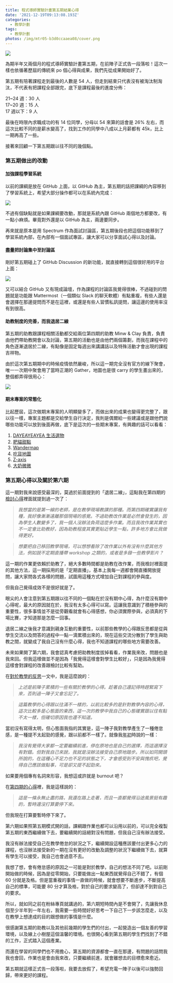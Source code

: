 ```yaml
---
title: 程式導師實驗計畫第五期結業心得
date: '2021-12-19T09:13:08.193Z'
categories:
  - 教學計劃
tags:
  - 教學計劃
photos: /img/mtr05-b3d0ccaaea08/cover.png
---
```


![](/img/mtr05-b3d0ccaaea08/1__ebPPh8QsjSXPu7eeJwLDng.png)

為期半年又兩個月的程式導師實驗計畫第五期，在前陣子正式告一段落啦！這次一樣也依循著歷屆的傳統來 po 個心得與成果，我們先從成果開始好了。

第五期有陪著課程走到最後的人數是 54 人，但走到結束只代表沒有被淘汰制淘汰，不代表有把課程全部跟完，底下是課程最後的進度分佈：

21~24 週：30 人  
17~20 週：15 人  
17 週以下：9 人

最後在時限內求職成功的有 14 位同學，分母以 54 來算的話會是 26% 左右，而這次比較不同的是薪水變高了，找到工作的同學中八成以上月薪都有 45k，比上一期再高了一些。

接著來回顧一下第五期跟以往不同的幾個點。

### 第五期做出的改動

#### 加強課程學習系統

以前的課綱是放在 GitHub 上面，以 GitHub 為主，第五期的話把課綱的內容移到了學習系統上，希望大部分操作都可以在系統內完成：

![](/img/mtr05-b3d0ccaaea08/1__jDSSieZ2CoTr82gGPEbx__A.png)

不過有個缺點就是如果課綱要改動，那就是系統內跟 GitHub 兩個地方都要改，有一點小麻煩。畢竟對外還是以 GitHub 為主，兩邊要同步。

再來就是原本是用 Spectrum 作為面試討論區，第五期後段也把這個功能移到了學習系統內部，在內部有一個面試專區，讓大家可以分享面試心得以及討論。

#### 盡量把討論集中至討論區

剛好第五期碰上了 GitHub Discussion 的新功能，就直接轉到這個很好用的平台上面：

![](/img/mtr05-b3d0ccaaea08/1__vxso28JBQ1B6WjaHr0K7RA.png)

又可以結合 GitHub 又有現成論壇，作為課程的討論區我覺得很棒，不過碰到的問題就是功能跟 Mattermost（一個類似 Slack 的聊天軟體）有點重複，有些人還是會選擇在那邊提問而不是在這裡，或還是有些人習慣私訊提問，讓這邊的使用率沒有到很高。

#### 助教制度的完善，而我退居二線

第五期的助教跟課程相關活動都交給兩位第四期的助教 Minw & Clay 負責，負責由他們帶助教開會以及討論，第五期的活動也是由他們兩個籌劃，而我在課程中的角色逐漸退居於二線，有點像是固定每週出來講講話以及特殊活動才會出現的課程吉祥物。

由於這次第五期期中的時候疫情依然嚴峻，所以這一期完全沒有官方的線下聚會，唯一一次期中聚會用了當時正潮的 Gather，地圖也是很 carry 的學生畫出來的，整個都弄得很用心：

![](/img/mtr05-b3d0ccaaea08/1__cvmwKy9hvIIJlbonyQFXXw.png)

#### 期末專案的常態化

比起歷屆，這次做期末專案的人明顯變多了，而做出來的成果也變得更完整了，跟以往一樣，專案主題都是交給學生自行決定，我則是偶爾給一些建議或是跟他們說哪些功能可以放到後面再做，底下是這次的一些期末專案，有興趣的話可以看看：

1.  [DAYEAYEAYEA 生活選物](https://github.com/jackielin7789978/DAYEAYEAYEA-frontend)
2.  [肥貓甜點](https://github.com/s103071049/FAC-CAT-DESSERT)
3.  [Wandermap](https://github.com/flow-open-money-come/wander-map-frontend)
4.  [吃貨地圖](https://github.com/chachachater/foodmap)
5.  [Z-axis](https://github.com/angelina524/final-project-Z-axis-frontend/tree/dev)
6.  [大奶微微](https://github.com/Lindsay0214/Da-Nai-Wei-Wei-front-end)

### 第五期心得以及關於第六期

這一期對我來說感受最深的，莫過於前面提到的「退居二線」，這點我在第四期的[檢討心得](https://hulitw.medium.com/mentor-program-4th-review-f8e8de92eea2)裡面就提到過一次了：

> _我想當的是第一線的老師，是在教學現場教課的那種。而第四期確實讓我有種，我好像漸漸遠離那個現場的感覺。不過助教改作業是必然會發生的，因為學生人數變多了，我一個人沒辦法負荷這麼多作業。而且我改作業其實也不一定會比助教好，因為助教程度其實更貼近學生一點，許多地方會比我做得更好。_

> _想要把自己移回教學現場，可以想想看除了改作業以外有沒有什麼其他方法，例如說不定期直播帶 workshop 之類的，或者是多錄一些教學影片？_

這一期的作業更依賴於助教了，絕大多數時間都是助教在改作業，而我檢討裡面提的其他方法，這一期採用的是「定期直播」，基本上我每一週都會開直播開放提問，讓大家問各式各樣的問題，試圖用這種方式增加自己對課程的參與度。

但我自己覺得成效不是很好就是了。

眼尖的人會注意到第五期跟以往不同的一個點在於沒有期中心得，為什麼沒有期中心得呢，最大的原因就在於，我沒有太多心得可以寫。這讓我意識到了積極參與的重要性，很多事情並不是從旁觀看就會有心得感想，你必須實際參與，必須真的下場比賽，才知道那是怎麼一回事。

退居二線之後我才意識到親身互動的重要性，以前那些教學的心得跟反思都是從與學生交流以及問答的過程中一點一滴累積出來的，現在這些交流分散到了學生與助教之間，就變成了我自己沒有什麼心得，我也不知道課程的哪些地方需要改善。

未來如果開了第六期，我會認真考慮把助教制度拔掉看看，作業我來改，問題也是我來回。但我這樣做並不是因為「我覺得這樣會對學生比較好」，只是因為我覺得這樣會對課程的改善跟檢討比較有幫助。

在[對於教學的反思](https://hulitw.medium.com/teaching-reflection-a1cbf3ae1997)一文中，我是這麼說的：

> _上述是前陣子累積的一些有關於教學的心得。趁著自己還記得時趕緊寫下來，否則過一陣子又會忘記了。_

> _這篇教學的心得跟以往滿不一樣的，以前比較多的是針對教學內容的心得，這次比較多是心態面的東西，這一次的教學中我自己的心態確實跟以往有點不太一樣，但確切原因我也還不知道。_

當初沒有寫得太明，但心態面我指的其實是，這一陣子我對教學產生了一種倦怠感，是一種提不太起勁的感覺，跟以前都不一樣了。就像我[年初](https://hulitw.medium.com/happy-new-year-moo-e0e0ac5130e2)時說的一樣：

> _我沒有覺得大家都一定要繼續前進，停在原地也是自己的選擇，而這選擇沒有對錯。但對我自己來說，我就是沒辦法接受自己原地踏步。所以如同開頭所說的，在這種心不足力也不足的狀態之下，才會感受到不安與愧疚吧，覺得自己應該做點事，可是卻又提不起勁來。_

如果要用個專有名詞來形容，我想這或許就是 burnout 吧？

在[第四期的心得](https://hulitw.medium.com/lidemy-mentor-program-4th-updates-c344302c8a2d)裡，我是這樣說的：

> _這是一條永無止盡的路，我還在路上走著，而且一直都覺得沿途風景挺有趣的，暫時還沒打算要停下來。_

但我現在打算要暫時停下來了。

第六期如果照第五期模式開的話，課綱跟作業也都可以沿用以前的，可以完全複製第五期的東西繼續做下去，要繼續開的話絕對沒有問題，但我自己沒有辦法接受。

我沒有辦法接受自己在教學倦怠的狀況之下，繼續開設這種應該要付出更多心力的課程，也沒辦法接受新的一期在沒有更好的改動及調整的狀況下繼續做下去，就算有學生可以接受，我自己也會過意不去。

我想了想，會有倦怠感的原因之一可能是對於教學，自己的想法不同了吧。以前剛開始做的時候，因為是從零開始，只要能做出一點東西就覺得自己不錯了，有個 60 分就是及格。但是當重複的事情一直做的時候，就會想要不斷進步，不斷提高自己的標準，可能要 80 分才算及格，對於自己的要求變高了，但卻達不到對自己的要求。

所以，就如同之前在粉絲專頁就講過的，第六期短時間內是不會開了，先讓我休息個至少半年到一年左右，我需要一些時間好好思考一下自己下一步該怎麼走，以及在教學上想達成的目的跟想做的事情是什麼。

很感謝第五期的助教以及其他前幾期的學生們的付出，一起營造出一個友善的學習環境，以及線上小樹屋這個溫馨的環境。也很開心看到第五期的學生們找到了不錯的工作，正式踏入這個產業。

而還在學習的同學們也不用擔心，第五期的資源都會一直在那邊，有問題的話問我我也會回，作業也是會由我來改，只要繼續前進，就會離想去的目標愈來愈近。

第五期就這樣正式告一段落啦，我要去放假了，希望充電一陣子以後可以強勢回歸，帶來更好的課程。